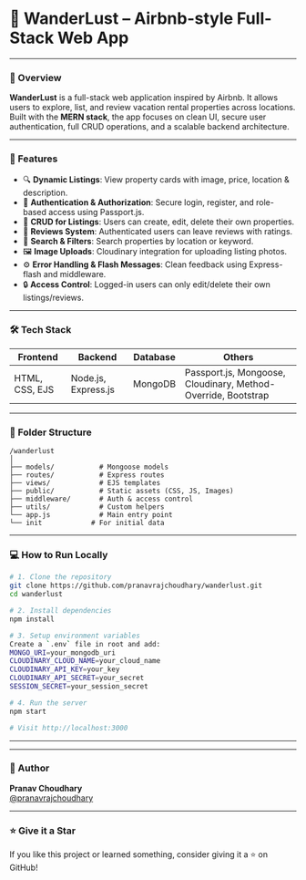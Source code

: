 
# 🏡 WanderLust – Airbnb-style Full-Stack Web App

 

---

### 📌 Overview

**WanderLust** is a full-stack web application inspired by Airbnb. It allows users to explore, list, and review vacation rental properties across locations. Built with the **MERN stack**, the app focuses on clean UI, secure user authentication, full CRUD operations, and a scalable backend architecture.

---

### 🚀 Features

- 🔍 **Dynamic Listings**: View property cards with image, price, location & description.
- 🧾 **Authentication & Authorization**: Secure login, register, and role-based access using Passport.js.
- 🏡 **CRUD for Listings**: Users can create, edit, delete their own properties.
- 💬 **Reviews System**: Authenticated users can leave reviews with ratings.
- 📌 **Search & Filters**: Search properties by location or keyword.
- 🖼️ **Image Uploads**: Cloudinary integration for uploading listing photos.
- ⚙️ **Error Handling & Flash Messages**: Clean feedback using Express-flash and middleware.
- 🔒 **Access Control**: Logged-in users can only edit/delete their own listings/reviews.

---

### 🛠️ Tech Stack

| Frontend      | Backend       | Database | Others                 |
|---------------|----------------|----------|------------------------|
| HTML, CSS, EJS | Node.js, Express.js | MongoDB  | Passport.js, Mongoose, Cloudinary, Method-Override, Bootstrap |

---

### 📂 Folder Structure

```
/wanderlust
│
├── models/           # Mongoose models
├── routes/           # Express routes
├── views/            # EJS templates
├── public/           # Static assets (CSS, JS, Images)
├── middleware/       # Auth & access control
├── utils/            # Custom helpers
└── app.js            # Main entry point
└── init            # For initial data

```

---

### 💻 How to Run Locally

```bash
# 1. Clone the repository
git clone https://github.com/pranavrajchoudhary/wanderlust.git
cd wanderlust

# 2. Install dependencies
npm install

# 3. Setup environment variables
Create a `.env` file in root and add:
MONGO_URI=your_mongodb_uri
CLOUDINARY_CLOUD_NAME=your_cloud_name
CLOUDINARY_API_KEY=your_key
CLOUDINARY_API_SECRET=your_secret
SESSION_SECRET=your_session_secret

# 4. Run the server
npm start

# Visit http://localhost:3000
```

---

 

---

### 🙌 Author

**Pranav Choudhary**  
[@pranavrajchoudhary](https://github.com/pranavrajchoudhary)  

---

### ⭐️ Give it a Star
If you like this project or learned something, consider giving it a ⭐️ on GitHub!
